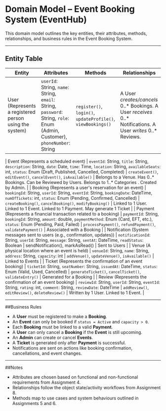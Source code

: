 # Domain Model – Event Booking System (EventHub)

This domain model outlines the key entities, their attributes, methods, relationships, and business rules in the Event Booking System.

---

## Entity Table

| Entity        | Attributes                                                                 | Methods                                                  | Relationships                                                       |
|---------------|----------------------------------------------------------------------------|----------------------------------------------------------|----------------------------------------------------------------------|
| User (Represents a registered person using the system)         |  `userId`: String, `name`: String, `email`: String, `password`: String, `role`: Enum (Admin, Customer),  `phoneNumber`: String                      |  `register()`, `login()`, `updateProfile()`, `viewBookings()`    | A User *creates/cancels* 0..* Bookings. A User *receives* 0..* Notifications. A User *writes* 0..* Reviews.                                   |

| Event (Represents a scheduled event)        | `eventId`: String, `title`: String, `description`: String, `date`: Date, `time`: Time, `location`: String, `availableSeats`: int, `status`: Enum (Draft, Published, Cancelled, Completed)        | `createEvent()`, `editEvent()`, `cancelEvent()`, `isAvailable()` | Belongs to a Venue. Has 0..* Bookings.  Can be Reviewed by Users.  Belongs to 1..* Categories . Created by Admin.                   |
| Booking (Represents a user's reservation for an event)      | `bookingId`: String, `userId`: String, `eventId`: String, `bookingDate`: DateTime, `numOfTickets`: int, `status`: Enum (Pending, Confirmed, Cancelled)                         | `createBooking()`, `cancelBooking()`, `modifyBooking()`        |  Linked to 1 User. Linked to 1 Event. Linked to 1 Payment. May generate 1 Ticket                                      |
| Payment (Represents a financial transaction related to a booking)      | `paymentId`: String, `bookingId`: String, `amount`: double, `paymentMethod`: Enum (Card, EFT, etc.), `status`: Enum (Pending, Paid, Failed)          | `processPayment()`, `refundPayment()`,  `validatePayment()`                              | Associated with a Booking                                            |
| Notification (System messages sent to users (e.g., confirmation, updates)) | `notificationId`: String, `userId`: String, `message`: String, `sentAt`: DateTime, `readStatus`: Boolean                     | sendNotification(), markAsRead()                         | Sent to Users                                                        |
| Venue (A physical location where an event is held)        | `venueId`: String, `name`: String, `address`: String, `capacity`: int                                           | `addVenue()`, `updateVenue()`,  `isAvailable()`                | Linked to Events                                                     |
| Ticket (Represents the confirmation of an event booking)       | `ticketId`: String, `seatNumber`: String, `issuedAt`: DateTime, `status`: Enum (Valid, Used, Cancelled)                            | `generateTicket()`, `cancelTicket()`, `validateEntry()`      | Generated for a Booking                                              |
| Review (Represents the confirmation of an event booking)       | `reviewId`: String, `userId`: String, `eventId`: String, `rating`: int, `comment`: String, `reviewDate`: DateTime                           | `addReview()`, `editReview()`, `deleteReview()`     |  Written by 1 User. Linked to 1 Event.                                          |
                                           
---

##Business Rules

- A **User** must be registered to make a **Booking**.
- An **Event** can only be booked if `status = Active` and `capacity > 0`.
- Each **Booking** must be linked to a valid **Payment**.
- A **User** can only cancel a **Booking** if the **Event** is still upcoming.
- An **Admin** can create or cancel **Events**.
- A **Ticket** is generated only after **Payment** is successful.
- Notifications are sent on actions like booking confirmation, cancellations, and event changes.

---

##Notes

- Attributes are chosen based on functional and non-functional requirements from Assignment 4.
- Relationships follow the object state/activity workflows from Assignment 8.
- Methods map to use cases and system behaviours outlined in Assignments 5 and 6.

